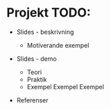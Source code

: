 # Projekt TODO:

* Slides - beskrivning
    * Motiverande exempel

* Slides - demo
    * Teori
    * Praktik
    * Exempel Exempel Exempel

* Referenser
